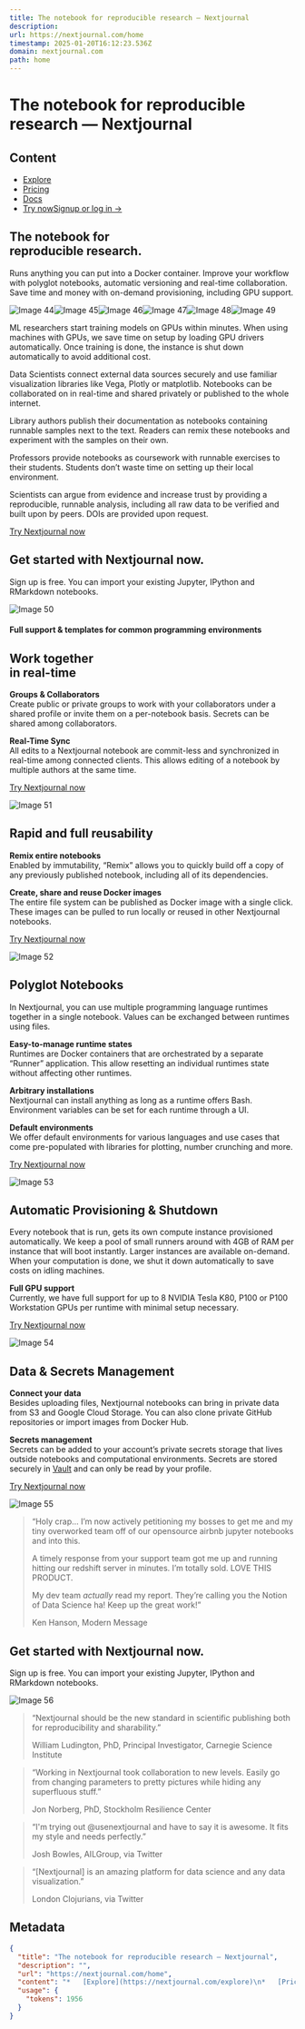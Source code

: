 ```yaml
---
title: The notebook for reproducible research — Nextjournal
description: 
url: https://nextjournal.com/home
timestamp: 2025-01-20T16:12:23.536Z
domain: nextjournal.com
path: home
---
```


# The notebook for reproducible research — Nextjournal



## Content

*   [Explore](https://nextjournal.com/explore)
*   [Pricing](https://nextjournal.com/pricing)
*   [Docs](https://nextjournal.com/help)
*   [Try now](https://nextjournal.com/try)[Signup or log in →](https://nextjournal.com/login)

The notebook for  
reproducible research.
-----------------------------------------

Runs anything you can put into a Docker container. Improve your workflow with polyglot notebooks, automatic versioning and real-time collaboration. Save time and money with on-demand provisioning, including GPU support.

![Image 44](https://cdn.nextjournal.com/data/QmUHQkAo4bSUbTmYCqjiDkuQ6kKaGkMVR97iB7ZJbcxAMP?filename=placeholder.jpg&content-type=image/jpeg)![Image 45](https://cdn.nextjournal.com/data/QmbEg6EHexahkhgdDaQHqQ6wnvr1dmf1RURMYCJ7f1nCNc?filename=ml.png&content-type=image/png)![Image 46](https://cdn.nextjournal.com/data/QmRJysZZtFqv6YWZiBSJ8MA2c3iwvNbboKhx54XavB9Z8m?filename=data-science.png&content-type=image/png)![Image 47](https://cdn.nextjournal.com/data/Qmcyhxazo5HhdGCmypJ63mhizDFztyv4L9qw4s2h5k6mnM?filename=tutorial.png&content-type=image/png)![Image 48](https://cdn.nextjournal.com/data/QmfS2cbzBhmbeJo9cCBHKZsY7FsEpij5wnJGHcNNxQerXN?filename=classroom.png&content-type=image/png)![Image 49](https://cdn.nextjournal.com/data/QmWXcRowpRPVGXyeUCnF98EF19FcmEEQmwXUzXYy77J29b?filename=science.png&content-type=image/png)

ML researchers start training models on GPUs within minutes. When using machines with GPUs, we save time on setup by loading GPU drivers automatically. Once training is done, the instance is shut down automatically to avoid additional cost.

Data Scientists connect external data sources securely and use familiar visualization libraries like Vega, Plotly or matplotlib. Notebooks can be collaborated on in real-time and shared privately or published to the whole internet.

Library authors publish their documentation as notebooks containing runnable samples next to the text. Readers can remix these notebooks and experiment with the samples on their own.

Professors provide notebooks as coursework with runnable exercises to their students. Students don’t waste time on setting up their local environment.

Scientists can argue from evidence and increase trust by providing a reproducible, runnable analysis, including all raw data to be verified and built upon by peers. DOIs are provided upon request.

[Try Nextjournal now](https://nextjournal.com/login)

Get started with Nextjournal now.
---------------------------------

Sign up is free. You can import your existing Jupyter, IPython and RMarkdown notebooks.

![Image 50](https://cdn.nextjournal.com/data/QmbEg6EHexahkhgdDaQHqQ6wnvr1dmf1RURMYCJ7f1nCNc?filename=ml.png&content-type=image/png)

#### Full support & templates for common programming environments

Work together  
in real-time
----------------------------

**Groups & Collaborators**  
Create public or private groups to work with your collaborators under a shared profile or invite them on a per-notebook basis. Secrets can be shared among collaborators.

**Real-Time Sync**  
All edits to a Nextjournal notebook are commit-less and synchronized in real-time among connected clients. This allows editing of a notebook by multiple authors at the same time.

[Try Nextjournal now](https://nextjournal.com/login)

![Image 51](https://cdn.nextjournal.com/data/QmccFqisvKGRDfnMmkqkbxyMEDaJdzbwprkPqAXusxB5vr?filename=collaborate-in-real-time.png&content-type=image/png)

Rapid and full reusability
--------------------------

**Remix entire notebooks**  
Enabled by immutability, “Remix” allows you to quickly build off a copy of any previously published notebook, including all of its dependencies.

**Create, share and reuse Docker images**  
The entire file system can be published as Docker image with a single click. These images can be pulled to run locally or reused in other Nextjournal notebooks.

[Try Nextjournal now](https://nextjournal.com/login)

![Image 52](https://cdn.nextjournal.com/data/QmVfzUPJqHCNgF4ferRJBpgGksxWiXkWPkGzetagKZRcHH?filename=reproduce-with-one-click.png&content-type=image/png)

Polyglot Notebooks
------------------

In Nextjournal, you can use multiple programming language runtimes together in a single notebook. Values can be exchanged between runtimes using files.

**Easy-to-manage runtime states**  
Runtimes are Docker containers that are orchestrated by a separate “Runner” application. This allow resetting an individual runtimes state without affecting other runtimes.

**Arbitrary installations**  
Nextjournal can install anything as long as a runtime offers Bash. Environment variables can be set for each runtime through a UI.

**Default environments**  
We offer default environments for various languages and use cases that come pre-populated with libraries for plotting, number crunching and more.

[Try Nextjournal now](https://nextjournal.com/login)

![Image 53](https://cdn.nextjournal.com/data/Qmehx1GikgNEceZb2QWsXBLssKurMKhNQPrSPqsZAT2T7P?filename=multiple-runtimes.png&content-type=image/png)

Automatic Provisioning & Shutdown
---------------------------------

Every notebook that is run, gets its own compute instance provisioned automatically. We keep a pool of small runners around with 4GB of RAM per instance that will boot instantly. Larger instances are available on-demand. When your computation is done, we shut it down automatically to save costs on idling machines.

**Full GPU support**  
Currently, we have full support for up to 8 NVIDIA Tesla K80, P100 or P100 Workstation GPUs per runtime with minimal setup necessary.

[Try Nextjournal now](https://nextjournal.com/login)

![Image 54](https://cdn.nextjournal.com/data/QmZ9CP9x3em7tcqyJkkaWPkfe3qrkeQYSx2QtkWxgjxNHk?filename=automatic-provisioning.png&content-type=image/png)

Data & Secrets Management
-------------------------

**Connect your data**  
Besides uploading files, Nextjournal notebooks can bring in private data from S3 and Google Cloud Storage. You can also clone private GitHub repositories or import images from Docker Hub.

**Secrets management**  
Secrets can be added to your account’s private secrets storage that lives outside notebooks and computational environments. Secrets are stored securely in [Vault](https://www.vaultproject.io/) and can only be read by your profile.

[Try Nextjournal now](https://nextjournal.com/login)

![Image 55](https://cdn.nextjournal.com/data/QmZk55JCLASewSJQ8DavHEzsLPuH4Gg68RA4Sf75xau2QX?filename=multiple-integrations.png&content-type=image/png)

> “Holy crap... I’m now actively petitioning my bosses to get me and my tiny overworked team off of our opensource airbnb jupyter notebooks and into this.
> 
> A timely response from your support team got me up and running hitting our redshift server in minutes. I’m totally sold. LOVE THIS PRODUCT.
> 
> My dev team _actually_ read my report. They’re calling you the Notion of Data Science ha! Keep up the great work!”
> 
> Ken Hanson, Modern Message

Get started with Nextjournal now.
---------------------------------

Sign up is free. You can import your existing Jupyter, IPython and RMarkdown notebooks.

![Image 56](https://cdn.nextjournal.com/data/QmbEg6EHexahkhgdDaQHqQ6wnvr1dmf1RURMYCJ7f1nCNc?filename=ml.png&content-type=image/png)

> “Nextjournal should be the new standard in scientific publishing both for reproducibility and sharability.”
> 
> William Ludington, PhD, Principal Investigator, Carnegie Science Institute

> “Working in Nextjournal took collaboration to new levels. Easily go from changing parameters to pretty pictures while hiding any superfluous stuff.”
> 
> Jon Norberg, PhD, Stockholm Resilience Center

> “I'm trying out @usenextjournal and have to say it is awesome. It fits my style and needs perfectly.”
> 
> Josh Bowles, AILGroup, via Twitter

> “\[Nextjournal\] is an amazing platform for data science and any data visualization.”
> 
> London Clojurians, via Twitter

## Metadata

```json
{
  "title": "The notebook for reproducible research — Nextjournal",
  "description": "",
  "url": "https://nextjournal.com/home",
  "content": "*   [Explore](https://nextjournal.com/explore)\n*   [Pricing](https://nextjournal.com/pricing)\n*   [Docs](https://nextjournal.com/help)\n*   [Try now](https://nextjournal.com/try)[Signup or log in →](https://nextjournal.com/login)\n\nThe notebook for  \nreproducible research.\n-----------------------------------------\n\nRuns anything you can put into a Docker container. Improve your workflow with polyglot notebooks, automatic versioning and real-time collaboration. Save time and money with on-demand provisioning, including GPU support.\n\n![Image 44](https://cdn.nextjournal.com/data/QmUHQkAo4bSUbTmYCqjiDkuQ6kKaGkMVR97iB7ZJbcxAMP?filename=placeholder.jpg&content-type=image/jpeg)![Image 45](https://cdn.nextjournal.com/data/QmbEg6EHexahkhgdDaQHqQ6wnvr1dmf1RURMYCJ7f1nCNc?filename=ml.png&content-type=image/png)![Image 46](https://cdn.nextjournal.com/data/QmRJysZZtFqv6YWZiBSJ8MA2c3iwvNbboKhx54XavB9Z8m?filename=data-science.png&content-type=image/png)![Image 47](https://cdn.nextjournal.com/data/Qmcyhxazo5HhdGCmypJ63mhizDFztyv4L9qw4s2h5k6mnM?filename=tutorial.png&content-type=image/png)![Image 48](https://cdn.nextjournal.com/data/QmfS2cbzBhmbeJo9cCBHKZsY7FsEpij5wnJGHcNNxQerXN?filename=classroom.png&content-type=image/png)![Image 49](https://cdn.nextjournal.com/data/QmWXcRowpRPVGXyeUCnF98EF19FcmEEQmwXUzXYy77J29b?filename=science.png&content-type=image/png)\n\nML researchers start training models on GPUs within minutes. When using machines with GPUs, we save time on setup by loading GPU drivers automatically. Once training is done, the instance is shut down automatically to avoid additional cost.\n\nData Scientists connect external data sources securely and use familiar visualization libraries like Vega, Plotly or matplotlib. Notebooks can be collaborated on in real-time and shared privately or published to the whole internet.\n\nLibrary authors publish their documentation as notebooks containing runnable samples next to the text. Readers can remix these notebooks and experiment with the samples on their own.\n\nProfessors provide notebooks as coursework with runnable exercises to their students. Students don’t waste time on setting up their local environment.\n\nScientists can argue from evidence and increase trust by providing a reproducible, runnable analysis, including all raw data to be verified and built upon by peers. DOIs are provided upon request.\n\n[Try Nextjournal now](https://nextjournal.com/login)\n\nGet started with Nextjournal now.\n---------------------------------\n\nSign up is free. You can import your existing Jupyter, IPython and RMarkdown notebooks.\n\n![Image 50](https://cdn.nextjournal.com/data/QmbEg6EHexahkhgdDaQHqQ6wnvr1dmf1RURMYCJ7f1nCNc?filename=ml.png&content-type=image/png)\n\n#### Full support & templates for common programming environments\n\nWork together  \nin real-time\n----------------------------\n\n**Groups & Collaborators**  \nCreate public or private groups to work with your collaborators under a shared profile or invite them on a per-notebook basis. Secrets can be shared among collaborators.\n\n**Real-Time Sync**  \nAll edits to a Nextjournal notebook are commit-less and synchronized in real-time among connected clients. This allows editing of a notebook by multiple authors at the same time.\n\n[Try Nextjournal now](https://nextjournal.com/login)\n\n![Image 51](https://cdn.nextjournal.com/data/QmccFqisvKGRDfnMmkqkbxyMEDaJdzbwprkPqAXusxB5vr?filename=collaborate-in-real-time.png&content-type=image/png)\n\nRapid and full reusability\n--------------------------\n\n**Remix entire notebooks**  \nEnabled by immutability, “Remix” allows you to quickly build off a copy of any previously published notebook, including all of its dependencies.\n\n**Create, share and reuse Docker images**  \nThe entire file system can be published as Docker image with a single click. These images can be pulled to run locally or reused in other Nextjournal notebooks.\n\n[Try Nextjournal now](https://nextjournal.com/login)\n\n![Image 52](https://cdn.nextjournal.com/data/QmVfzUPJqHCNgF4ferRJBpgGksxWiXkWPkGzetagKZRcHH?filename=reproduce-with-one-click.png&content-type=image/png)\n\nPolyglot Notebooks\n------------------\n\nIn Nextjournal, you can use multiple programming language runtimes together in a single notebook. Values can be exchanged between runtimes using files.\n\n**Easy-to-manage runtime states**  \nRuntimes are Docker containers that are orchestrated by a separate “Runner” application. This allow resetting an individual runtimes state without affecting other runtimes.\n\n**Arbitrary installations**  \nNextjournal can install anything as long as a runtime offers Bash. Environment variables can be set for each runtime through a UI.\n\n**Default environments**  \nWe offer default environments for various languages and use cases that come pre-populated with libraries for plotting, number crunching and more.\n\n[Try Nextjournal now](https://nextjournal.com/login)\n\n![Image 53](https://cdn.nextjournal.com/data/Qmehx1GikgNEceZb2QWsXBLssKurMKhNQPrSPqsZAT2T7P?filename=multiple-runtimes.png&content-type=image/png)\n\nAutomatic Provisioning & Shutdown\n---------------------------------\n\nEvery notebook that is run, gets its own compute instance provisioned automatically. We keep a pool of small runners around with 4GB of RAM per instance that will boot instantly. Larger instances are available on-demand. When your computation is done, we shut it down automatically to save costs on idling machines.\n\n**Full GPU support**  \nCurrently, we have full support for up to 8 NVIDIA Tesla K80, P100 or P100 Workstation GPUs per runtime with minimal setup necessary.\n\n[Try Nextjournal now](https://nextjournal.com/login)\n\n![Image 54](https://cdn.nextjournal.com/data/QmZ9CP9x3em7tcqyJkkaWPkfe3qrkeQYSx2QtkWxgjxNHk?filename=automatic-provisioning.png&content-type=image/png)\n\nData & Secrets Management\n-------------------------\n\n**Connect your data**  \nBesides uploading files, Nextjournal notebooks can bring in private data from S3 and Google Cloud Storage. You can also clone private GitHub repositories or import images from Docker Hub.\n\n**Secrets management**  \nSecrets can be added to your account’s private secrets storage that lives outside notebooks and computational environments. Secrets are stored securely in [Vault](https://www.vaultproject.io/) and can only be read by your profile.\n\n[Try Nextjournal now](https://nextjournal.com/login)\n\n![Image 55](https://cdn.nextjournal.com/data/QmZk55JCLASewSJQ8DavHEzsLPuH4Gg68RA4Sf75xau2QX?filename=multiple-integrations.png&content-type=image/png)\n\n> “Holy crap... I’m now actively petitioning my bosses to get me and my tiny overworked team off of our opensource airbnb jupyter notebooks and into this.\n> \n> A timely response from your support team got me up and running hitting our redshift server in minutes. I’m totally sold. LOVE THIS PRODUCT.\n> \n> My dev team _actually_ read my report. They’re calling you the Notion of Data Science ha! Keep up the great work!”\n> \n> Ken Hanson, Modern Message\n\nGet started with Nextjournal now.\n---------------------------------\n\nSign up is free. You can import your existing Jupyter, IPython and RMarkdown notebooks.\n\n![Image 56](https://cdn.nextjournal.com/data/QmbEg6EHexahkhgdDaQHqQ6wnvr1dmf1RURMYCJ7f1nCNc?filename=ml.png&content-type=image/png)\n\n> “Nextjournal should be the new standard in scientific publishing both for reproducibility and sharability.”\n> \n> William Ludington, PhD, Principal Investigator, Carnegie Science Institute\n\n> “Working in Nextjournal took collaboration to new levels. Easily go from changing parameters to pretty pictures while hiding any superfluous stuff.”\n> \n> Jon Norberg, PhD, Stockholm Resilience Center\n\n> “I'm trying out @usenextjournal and have to say it is awesome. It fits my style and needs perfectly.”\n> \n> Josh Bowles, AILGroup, via Twitter\n\n> “\\[Nextjournal\\] is an amazing platform for data science and any data visualization.”\n> \n> London Clojurians, via Twitter",
  "usage": {
    "tokens": 1956
  }
}
```
